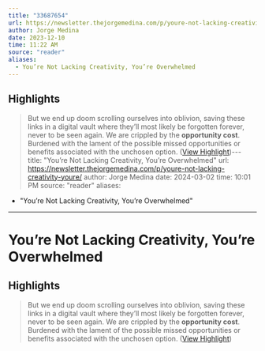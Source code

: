 ```yaml
---
title: "33687654"
url: https://newsletter.thejorgemedina.com/p/youre-not-lacking-creativity-youre/
author: Jorge Medina
date: 2023-12-10
time: 11:22 AM
source: "reader"
aliases:
  - You’re Not Lacking Creativity, You’re Overwhelmed
---
```

## Highlights
> But we end up doom scrolling ourselves into oblivion, saving these links in a digital vault where they’ll most likely be forgotten forever, never to be seen again.
> We are crippled by the **opportunity cost**. Burdened with the lament of the possible missed opportunities or benefits associated with the unchosen option. ([View Highlight](https://read.readwise.io/read/01hdzzt7zmvga7947jm66hwkmk))---
title: "You’re Not Lacking Creativity, You’re Overwhelmed"
url: https://newsletter.thejorgemedina.com/p/youre-not-lacking-creativity-youre/
author: Jorge Medina
date: 2024-03-02
time: 10:01 PM
source: "reader"
aliases:
  - "You’re Not Lacking Creativity, You’re Overwhelmed"
---
# You’re Not Lacking Creativity, You’re Overwhelmed

## Highlights
> But we end up doom scrolling ourselves into oblivion, saving these links in a digital vault where they’ll most likely be forgotten forever, never to be seen again.
> We are crippled by the **opportunity cost**. Burdened with the lament of the possible missed opportunities or benefits associated with the unchosen option. ([View Highlight](https://read.readwise.io/read/01hdzzt7zmvga7947jm66hwkmk))

